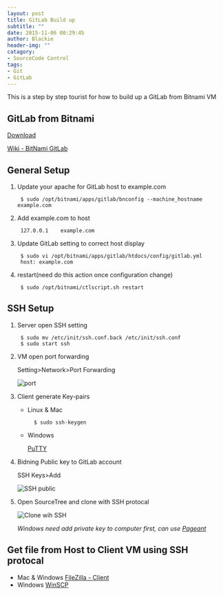 ```yaml
---
layout: post
title: GitLab Build up
subtitle: ""
date: 2015-11-06 00:29:45
author: Blackie
header-img: ""
catagory:
- SourceCode Control
tags:
- Git
- GitLab
---
```


This is a step by step tourist for how to build up a GitLab from Bitnami VM

<!-- More -->

## GitLab from Bitnami

[Download](https://bitnami.com/stack/gitlab/virtual-machine)

[Wiki - BitNami GitLab](https://wiki.bitnami.com/Applications/BitNami_GitLab?highlight=gitlab)

## General Setup

1. Update your apache for GitLab host to example.com

		$ sudo /opt/bitnami/apps/gitlab/bnconfig --machine_hostname example.com

2. Add example.com to host

		127.0.0.1    example.com

3. Update GitLab setting to correct host display

		$ sudo vi /opt/bitnami/apps/gitlab/htdocs/config/gitlab.yml
		host: example.com

4. restart(need do this action once configuration change)

		$ sudo /opt/bitnami/ctlscript.sh restart

## SSH Setup

1. Server open SSH setting

		$ sudo mv /etc/init/ssh.conf.back /etc/init/ssh.conf
		$ sudo start ssh

2. VM open port forwarding

	Setting>Network>Port Forwarding

	![port](https://dl.dropboxusercontent.com/u/20925528/%E6%8A%80%E8%A1%93Blog/blogs/Git%26GitLab/Port%20Forwarding.png)

3. Client generate Key-pairs

	- Linux & Mac

			$ sudo ssh-keygen
	- Windows

		[PuTTY](http://www.chiark.greenend.org.uk/~sgtatham/putty/download.html)

4. Bidning Public key to GitLab account

	SSH Keys>Add

	![SSH public](https://dl.dropboxusercontent.com/u/20925528/%E6%8A%80%E8%A1%93Blog/blogs/Git%26GitLab/ssh%20public.png)

5. Open SourceTree and clone with SSH protocal

	![Clone wih SSH](https://dl.dropboxusercontent.com/u/20925528/%E6%8A%80%E8%A1%93Blog/blogs/Git%26GitLab/Clone%20with%20ssh.png)

	*Windows need add private key to computer first, can use [Pageant](http://the.earth.li/~sgtatham/putty/latest/x86/pageant.exe)*

## Get file from Host to Client VM using SSH protocal

- Mac & Windows
	[FileZilla - Client](https://www.google.com.tw/url?sa=t&rct=j&q=&esrc=s&source=web&cd=1&cad=rja&uact=8&ved=0CBsQFjAAahUKEwiN5OSiz_nIAhUGXqYKHZMABNQ&url=https%3A%2F%2Ffilezilla-project.org%2Fdownload.php&usg=AFQjCNEVBwvn5iTFmb5JyjzLrD0yKQsMGg&sig2=dep538VPLoemq1TctetF6g)
- Windows
	[WinSCP](https://www.google.com.tw/url?sa=t&rct=j&q=&esrc=s&source=web&cd=1&cad=rja&uact=8&ved=0CBsQFjAAahUKEwjv1vHDz_nIAhXlJKYKHRzKCFs&url=https%3A%2F%2Fwinscp.net%2Feng%2Fdownload.php&usg=AFQjCNFGy0DbS4A__xFv8ToHgJYyYD3BOw&sig2=HHP95wNoiU9FmIfyCVCzww)
